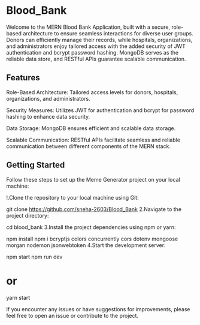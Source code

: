 # Blood_Bank

Welcome to the MERN Blood Bank Application, built with a secure, role-based architecture to ensure seamless interactions for diverse user groups. Donors can efficiently manage their records, while hospitals, organizations, and administrators enjoy tailored access with the added security of JWT authentication and bcrypt password hashing. MongoDB serves as the reliable data store, and RESTful APIs guarantee scalable communication.

## Features
Role-Based Architecture: Tailored access levels for donors, hospitals, organizations, and administrators.

Security Measures: Utilizes JWT for authentication and bcrypt for password hashing to enhance data security.

Data Storage: MongoDB ensures efficient and scalable data storage.

Scalable Communication: RESTful APIs facilitate seamless and reliable communication between different components of the MERN stack.

## Getting Started

Follow these steps to set up the Meme Generator project on your local machine:

!.Clone the repository to your local machine using Git:

git clone https://github.com/sneha-2603/Blood_Bank
2.Navigate to the project directory:

cd blood_bank
3.Install the project dependencies using npm or yarn:

npm install
npm i bcryptjs colors concurrently cors dotenv mongoose morgan nodemon jsonwebtoken
4.Start the development server:

npm start
npm run dev
# or
yarn start

 If you encounter any issues or have suggestions for improvements, please feel free to open an issue or contribute to the project.
